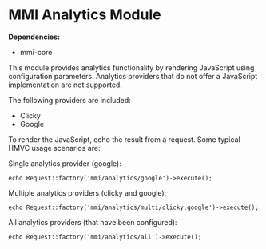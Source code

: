 # MMI Analytics Module

**Dependencies:**

* mmi-core

This module provides analytics functionality by rendering JavaScript using
configuration parameters.  Analytics providers that do not offer a JavaScript
implementation are not supported.

The following providers are included:

* Clicky
* Google

To render the JavaScript, echo the result from a request.
Some typical HMVC usage scenarios are:

Single analytics provider (google):

	echo Request::factory('mmi/analytics/google')->execute();

Multiple analytics providers (clicky and google):

	echo Request::factory('mmi/analytics/multi/clicky,google')->execute();

All analytics providers (that have been configured):

	echo Request::factory('mmi/analytics/all')->execute();
